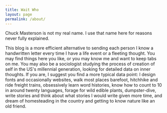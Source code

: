 ```yaml
---
title: Wait Who
layout: page
permalink: /about/
---
```


Chuck Masterson is not my real name. I use that name here for reasons never fully explained.

This blog is a more efficient alternative to sending each person I know a handwritten letter every
time I have a life event or a fleeting thought. You may find things here you like, or you may know
me and want to keep tabs on me. You may also be a sociologist studying the process of creation of
self in the US's millennial generation, looking for detailed data on inner thoughts. If you are,
I suggest you find a more typical data point: I design fonts and occasionally websites, walk most
places barefoot, hitchhike and ride freight trains, obsessively learn word histories, know how to
count to 10 in around twenty languages, forage for wild edible plants, dumpster-dive, write stories
and think about what stories I would write given more time, and dream of homesteading in the country
and getting to know nature like an old friend. 
